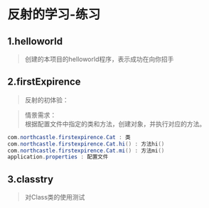 # 反射的学习-练习

## 1.helloworld
> 创建的本项目的helloworld程序，表示成功在向你招手

## 2.firstExpirence
> 反射的初体验：

> 情景需求： <br/>
    根据配置文件中指定的类和方法，创建对象，并执行对应的方法。<br>
 
 ```java
com.northcastle.firstexpirence.Cat : 类
com.northcastle.firstexpirence.Cat.hi() : 方法hi()
com.northcastle.firstexpirence.Cat.mi() : 方法mi()
application.properties : 配置文件
```
## 3.classtry
> 对Class类的使用测试
